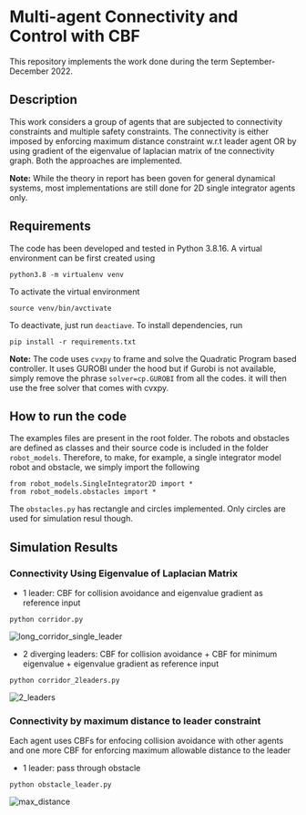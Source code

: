 # Multi-agent Connectivity and Control with CBF


This repository implements the work done during the term September-December 2022. 

## Description
This work considers a group of agents that are subjected to connectivity constraints and multiple safety constraints. The connectivity is either imposed by enforcing maximum distance constraint w.r.t leader agent OR by using gradient of the eigenvalue of laplacian matrix of tne connectivity graph. Both the approaches are implemented.

**Note:** While the theory in report has been goven for general dynamical systems, most implementations are still done for 2D single integrator agents only.

## Requirements
The code has been developed and tested in Python 3.8.16. A virtual environment can be first created using
```
python3.8 -m virtualenv venv
```
To activate the virtual environment
```
source venv/bin/avctivate
```
To deactivate, just run `deactiave`. To install dependencies, run
```
pip install -r requirements.txt
```
**Note:** The code uses `cvxpy` to frame and solve the Quadratic Program based controller. It uses GUROBI under the hood but if Gurobi is not available, simply remove the phrase `solver=cp.GUROBI` from all the codes. it will then use the free solver that comes with cvxpy.

## How to run the code

The examples files are present in the root folder. The robots and obstacles are defined as classes and their source code is included in the folder `robot_models`. Therefore, to make, for example, a single integrator model robot and obstacle, we simply import the following
```
from robot_models.SingleIntegrator2D import *
from robot_models.obstacles import *
```
The `obstacles.py` has rectangle and circles implemented. Only circles are used for simulation resul though.

## Simulation Results

### Connectivity Using Eigenvalue of Laplacian Matrix

- 1 leader: CBF for collision avoidance and eigenvalue gradient as reference input
```
python corridor.py
```
![long_corridor_single_leader](https://user-images.githubusercontent.com/19849515/209387601-4f6b23a8-6225-4220-bdcc-4e653d45de2e.gif)

- 2 diverging leaders: CBF for collision avoidance + CBF for minimum eigenvalue + eigenvalue gradient as reference input
```
python corridor_2leaders.py
```
![2_leaders](https://user-images.githubusercontent.com/19849515/209388638-61560fbe-97c4-4308-9013-a79531c88977.gif)


### Connectivity by maximum distance to leader constraint
Each agent uses CBFs for enfocing collision avoidance with other agents and one more CBF for enforcing maximum allowable distance to the leader

- 1 leader: pass through obstacle
```
python obstacle_leader.py
```
![max_distance](https://user-images.githubusercontent.com/19849515/209388098-e1f84802-ae74-4618-96c4-c29a3ba68b96.gif)
